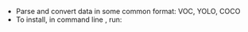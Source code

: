 + Parse and convert data in some common format: VOC, YOLO, COCO
+ To install, in command line , run:

